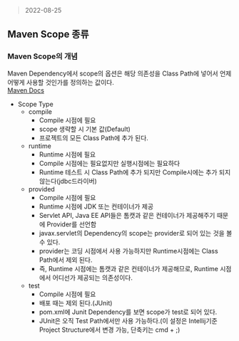 > 2022-08-25
## Maven Scope 종류

### Maven Scope의 개념
Maven Dependency에서 scope의 옵션은 해당 의존성을 Class Path에 넣어서 언제 어떻게 사용할 것인가를 정의하는 값이다.</br>
[Maven Docs](https://maven.apache.org/guides/introduction/introduction-to-dependency-mechanism.html#Dependency_Scope)

- Scope Type
  - compile
    - Compile 시점에 필요
    - scope 생략할 시 기본 값(Default)
    - 프로젝트의 모든 Class Path에 추가 된다.
  - runtime
    - Runtime 시점에 필요
    - Compile 시점에는 필요없지만 실행시점에는 필요하다
    - Runtime 테스트 시 Class Path에 추가 되지만 Compile시에는 추가 되지 않는다(jdbc드라이버)
  - provided
    - Compile 시점에 필요
    - Runtime 시점에 JDK 또는 컨테이너가 제공
    - Servlet API, Java EE API들은 톰캣과 같은 컨테이너가 제공해주기 때문에 Provider를 선언함
    - javax.servlet의 Dependency의 scope는 provider로 되어 있는 것을 볼 수 있다.
    - provider는 코딩 시점에서 사용 가능하지만 Runtime시점에는 Class Path에서 제외 된다.
    - 즉, Runtime 시점에는 톰캣과 같은 컨테이너가 제공해므로, Runtime 시점에서 어디선가 제공되는 의존성이다.
  - test
    - Compile 시점에 필요
    - 배포 때는 제외 된다.(JUnit)
    - pom.xml에 Junit Dependency를 보면 scope가 test로 되어 있다.
    - JUnit은 오직 Test Path에서만 사용 가능하다.(이 설정은 Intellij기준 Project Structure에서 변경 가능, 단축키는 cmd + ;)
  
